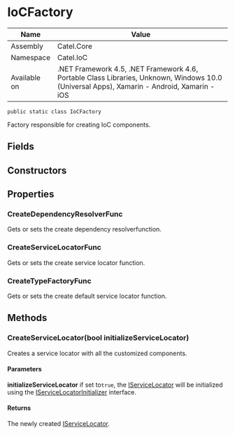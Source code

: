 

# IoCFactory

Name|Value
---|---
Assembly|Catel.Core
Namespace|Catel.IoC
Available on|.NET Framework 4.5, .NET Framework 4.6, Portable Class Libraries, Unknown, Windows 10.0 (Universal Apps), Xamarin - Android, Xamarin - iOS

```
public static class IoCFactory
```

Factory responsible for creating IoC components.



## Fields

## Constructors

## Properties

### CreateDependencyResolverFunc

Gets or sets the create dependency resolverfunction.



### CreateServiceLocatorFunc

Gets or sets the create service locator function.



### CreateTypeFactoryFunc

Gets or sets the create default service locator function.



## Methods

### CreateServiceLocator(bool initializeServiceLocator)

Creates a service locator with all the customized components.

#### Parameters

**initializeServiceLocator**
if set to`true`, the [IServiceLocator](#) will be initialized using the [IServiceLocatorInitializer](#) interface.

#### Returns

The newly created [IServiceLocator](#).



